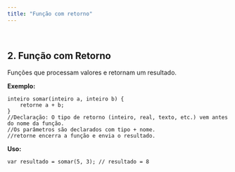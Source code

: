 ```yaml
---
title: "Função com retorno"
---
```

<br>

## 2. Função com Retorno
Funções que processam valores e retornam um resultado.

**Exemplo:**
```LiPo
inteiro somar(inteiro a, inteiro b) {
    retorne a + b;
}
//Declaração: O tipo de retorno (inteiro, real, texto, etc.) vem antes do nome da função.
//Os parâmetros são declarados com tipo + nome.
//retorne encerra a função e envia o resultado.
```

**Uso:**
```LiPo
var resultado = somar(5, 3); // resultado = 8
```